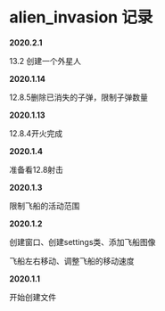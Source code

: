 # alien_invasion 记录

**2020.2.1**

13.2 创建一个外星人

**2020.1.14**

12.8.5删除已消失的子弹，限制子弹数量

**2020.1.13**

12.8.4开火完成

**2020.1.4**

准备看12.8射击

**2020.1.3**

限制飞船的活动范围

**2020.1.2**

创建窗口、创建settings类、添加飞船图像

飞船左右移动、调整飞船的移动速度

**2020.1.1**

开始创建文件





